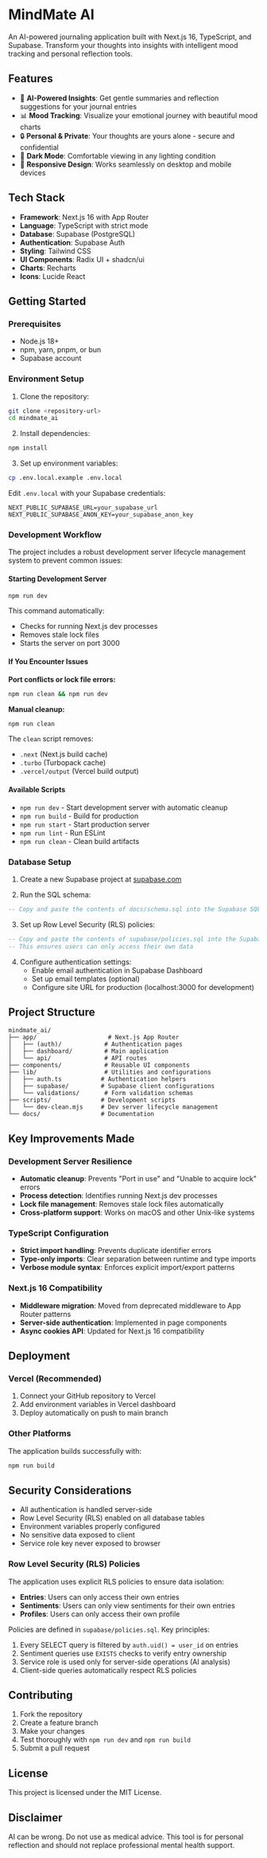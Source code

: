 # MindMate AI

An AI-powered journaling application built with Next.js 16, TypeScript, and Supabase. Transform your thoughts into insights with intelligent mood tracking and personal reflection tools.

## Features

- 🤖 **AI-Powered Insights**: Get gentle summaries and reflection suggestions for your journal entries
- 📊 **Mood Tracking**: Visualize your emotional journey with beautiful mood charts
- 🔒 **Personal & Private**: Your thoughts are yours alone - secure and confidential
- 🌙 **Dark Mode**: Comfortable viewing in any lighting condition
- 📱 **Responsive Design**: Works seamlessly on desktop and mobile devices

## Tech Stack

- **Framework**: Next.js 16 with App Router
- **Language**: TypeScript with strict mode
- **Database**: Supabase (PostgreSQL)
- **Authentication**: Supabase Auth
- **Styling**: Tailwind CSS
- **UI Components**: Radix UI + shadcn/ui
- **Charts**: Recharts
- **Icons**: Lucide React

## Getting Started

### Prerequisites

- Node.js 18+ 
- npm, yarn, pnpm, or bun
- Supabase account

### Environment Setup

1. Clone the repository:
```bash
git clone <repository-url>
cd mindmate_ai
```

2. Install dependencies:
```bash
npm install
```

3. Set up environment variables:
```bash
cp .env.local.example .env.local
```

Edit `.env.local` with your Supabase credentials:
```env
NEXT_PUBLIC_SUPABASE_URL=your_supabase_url
NEXT_PUBLIC_SUPABASE_ANON_KEY=your_supabase_anon_key
```

### Development Workflow

The project includes a robust development server lifecycle management system to prevent common issues:

#### Starting Development Server

```bash
npm run dev
```

This command automatically:
- Checks for running Next.js dev processes
- Removes stale lock files
- Starts the server on port 3000

#### If You Encounter Issues

**Port conflicts or lock file errors:**
```bash
npm run clean && npm run dev
```

**Manual cleanup:**
```bash
npm run clean
```

The `clean` script removes:
- `.next` (Next.js build cache)
- `.turbo` (Turbopack cache)  
- `.vercel/output` (Vercel build output)

#### Available Scripts

- `npm run dev` - Start development server with automatic cleanup
- `npm run build` - Build for production
- `npm run start` - Start production server
- `npm run lint` - Run ESLint
- `npm run clean` - Clean build artifacts

### Database Setup

1. Create a new Supabase project at [supabase.com](https://supabase.com)

2. Run the SQL schema:
```sql
-- Copy and paste the contents of docs/schema.sql into the Supabase SQL editor
```

3. Set up Row Level Security (RLS) policies:
```sql
-- Copy and paste the contents of supabase/policies.sql into the Supabase SQL editor
-- This ensures users can only access their own data
```

4. Configure authentication settings:
   - Enable email authentication in Supabase Dashboard
   - Set up email templates (optional)
   - Configure site URL for production (localhost:3000 for development)

## Project Structure

```
mindmate_ai/
├── app/                    # Next.js App Router
│   ├── (auth)/            # Authentication pages
│   ├── dashboard/         # Main application
│   └── api/               # API routes
├── components/            # Reusable UI components
├── lib/                   # Utilities and configurations
│   ├── auth.ts           # Authentication helpers
│   ├── supabase/         # Supabase client configurations
│   └── validations/       # Form validation schemas
├── scripts/              # Development scripts
│   └── dev-clean.mjs     # Dev server lifecycle management
└── docs/                 # Documentation
```

## Key Improvements Made

### Development Server Resilience
- **Automatic cleanup**: Prevents "Port in use" and "Unable to acquire lock" errors
- **Process detection**: Identifies running Next.js dev processes
- **Lock file management**: Removes stale lock files automatically
- **Cross-platform support**: Works on macOS and other Unix-like systems

### TypeScript Configuration
- **Strict import handling**: Prevents duplicate identifier errors
- **Type-only imports**: Clear separation between runtime and type imports
- **Verbose module syntax**: Enforces explicit import/export patterns

### Next.js 16 Compatibility
- **Middleware migration**: Moved from deprecated middleware to App Router patterns
- **Server-side authentication**: Implemented in page components
- **Async cookies API**: Updated for Next.js 16 compatibility

## Deployment

### Vercel (Recommended)

1. Connect your GitHub repository to Vercel
2. Add environment variables in Vercel dashboard
3. Deploy automatically on push to main branch

### Other Platforms

The application builds successfully with:
```bash
npm run build
```

## Security Considerations

- All authentication is handled server-side
- Row Level Security (RLS) enabled on all database tables
- Environment variables properly configured
- No sensitive data exposed to client
- Service role key never exposed to browser

### Row Level Security (RLS) Policies

The application uses explicit RLS policies to ensure data isolation:

- **Entries**: Users can only access their own entries
- **Sentiments**: Users can only view sentiments for their own entries
- **Profiles**: Users can only access their own profile

Policies are defined in `supabase/policies.sql`. Key principles:

1. Every SELECT query is filtered by `auth.uid() = user_id` on entries
2. Sentiment queries use `EXISTS` checks to verify entry ownership
3. Service role is used only for server-side operations (AI analysis)
4. Client-side queries automatically respect RLS policies

## Contributing

1. Fork the repository
2. Create a feature branch
3. Make your changes
4. Test thoroughly with `npm run dev` and `npm run build`
5. Submit a pull request

## License

This project is licensed under the MIT License.

## Disclaimer

AI can be wrong. Do not use as medical advice. This tool is for personal reflection and should not replace professional mental health support.